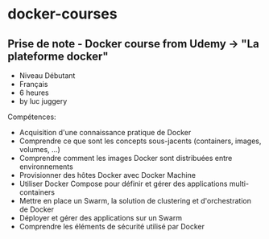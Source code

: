 # docker-courses

## Prise de note - Docker course from Udemy -> "La plateforme docker"

* Niveau Débutant
* Français
* 6 heures
* by luc juggery


Compétences:
* Acquisition d'une connaissance pratique de Docker
* Comprendre ce que sont les concepts sous-jacents (containers, images, volumes, ...)
* Comprendre comment les images Docker sont distribuées entre environnements
* Provisionner des hôtes Docker avec Docker Machine
* Utiliser Docker Compose pour définir et gérer des applications multi-containers
* Mettre en place un Swarm, la solution de clustering et d'orchestration de Docker
* Déployer et gérer des applications sur un Swarm
* Comprendre les éléments de sécurité utilisé par Docker